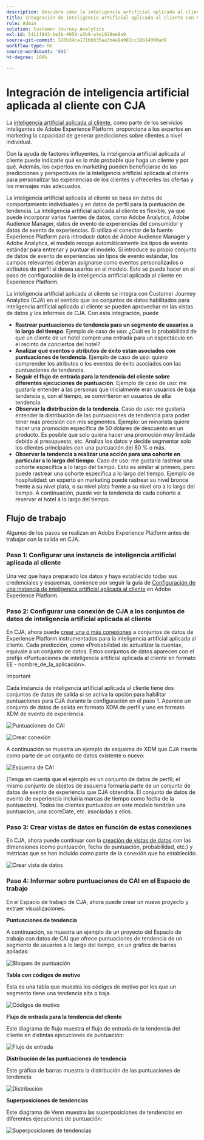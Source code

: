 ```yaml
---
description: Descubra cómo la inteligencia artificial aplicada al cliente de AEP se integra con Workspace en CJA.
title: Integración de inteligencia artificial aplicada al cliente con CJA
role: Admin
solution: Customer Journey Analytics
exl-id: 5411f843-be3b-4059-a3b9-a4e1928ee8a9
source-git-commit: 320b34ca171bb835aa3b4a9a981cc19b14060ad9
workflow-type: ht
source-wordcount: '891'
ht-degree: 100%

---
```


# Integración de inteligencia artificial aplicada al cliente con CJA

La [inteligencia artificial aplicada al cliente](https://experienceleague.adobe.com/docs/experience-platform/intelligent-services/customer-ai/overview.html?lang=es), como parte de los servicios inteligentes de Adobe Experience Platform, proporciona a los expertos en marketing la capacidad de generar predicciones sobre clientes a nivel individual.

Con la ayuda de factores influyentes, la inteligencia artificial aplicada al cliente puede indicarle qué es lo más probable que haga un cliente y por qué. Además, los expertos en marketing pueden beneficiarse de las predicciones y perspectivas de la inteligencia artificial aplicada al cliente para personalizar las experiencias de los clientes y ofrecerles las ofertas y los mensajes más adecuados.

La inteligencia artificial aplicada al cliente se basa en datos de comportamiento individuales y en datos de perfil para la puntuación de tendencia. La inteligencia artificial aplicada al cliente es flexible, ya que puede incorporar varias fuentes de datos, como Adobe Analytics, Adobe Audience Manager, datos de evento de experiencias del consumidor y datos de evento de experiencias. Si utiliza el conector de la fuente Experience Platform para introducir datos de Adobe Audience Manager y Adobe Analytics, el modelo recoge automáticamente los tipos de evento estándar para entrenar y puntuar el modelo. Si introduce su propio conjunto de datos de evento de experiencias sin tipos de evento estándar, los campos relevantes deberán asignarse como eventos personalizados o atributos de perfil si desea usarlos en el modelo. Esto se puede hacer en el paso de configuración de la inteligencia artificial aplicada al cliente en Experience Platform. &#x200B;

La inteligencia artificial aplicada al cliente se integra con Customer Journey Analytics (CJA) en el sentido que los conjuntos de datos habilitados para inteligencia artificial aplicada al cliente se pueden aprovechar en las vistas de datos y los informes de CJA. Con esta integración, puede

* **Rastrear puntuaciones de tendencia para un segmento de usuarios a lo largo del tiempo**. Ejemplo de caso de uso: ¿Cuál es la probabilidad de que un cliente de un hotel compre una entrada para un espectáculo en el recinto de conciertos del hotel?
* **Analizar qué eventos o atributos de éxito están asociados con puntuaciones de tendencia**. &#x200B;Ejemplo de caso de uso: quiero comprender los atributos o los eventos de éxito asociados con las puntuaciones de tendencia.
* **Seguir el flujo de entrada para la tendencia del cliente sobre diferentes ejecuciones de puntuación**. Ejemplo de caso de uso: me gustaría entender a las personas que inicialmente eran usuarios de baja tendencia y, con el tiempo, se convirtieron en usuarios de alta tendencia. 
* **Observar la distribución de la tendencia**. Caso de uso: me gustaría entender la distribución de las puntuaciones de tendencia para poder tener más precisión con mis segmentos. &#x200B;Ejemplo: un minorista quiere hacer una promoción específica de 50 dólares de descuento en un producto. Es posible que solo quiera hacer una promoción muy limitada debido al presupuesto, etc. Analiza los datos y decide segmentar solo los clientes principales con una puntuación del 80 % o más.
* **Observar la tendencia a realizar una acción para una cohorte en particular a lo largo del tiempo**. Caso de uso: me gustaría rastrear una cohorte específica a lo largo del tiempo. Esto es similar al primero, pero puede rastrear una cohorte específica a lo largo del tiempo.&#x200B; Ejemplo de hospitalidad: un experto en marketing puede rastrear su nivel bronce frente a su nivel plata, o su nivel plata frente a su nivel oro a lo largo del tiempo. A continuación, puede ver la tendencia de cada cohorte a reservar el hotel a lo largo del tiempo. &#x200B;

## Flujo de trabajo

Algunos de los pasos se realizan en Adobe Experience Platform antes de trabajar con la salida en CJA.

### Paso 1: Configurar una instancia de inteligencia artificial aplicada al cliente

Una vez que haya preparado los datos y haya establecido todas sus credenciales y esquemas, comience por seguir la guía de [Configuración de una instancia de inteligencia artificial aplicada al cliente](https://experienceleague.adobe.com/docs/experience-platform/intelligent-services/customer-ai/user-guide/configure.html?lang=es) en Adobe Experience Platform.

### Paso 2: Configurar una conexión de CJA a los conjuntos de datos de inteligencia artificial aplicada al cliente

En CJA, ahora puede [crear una o más conexiones](/help/connections/create-connection.md) a conjuntos de datos de Experience Platform instrumentados para la inteligencia artificial aplicada al cliente. Cada predicción, como «Probabilidad de actualizar la cuenta», equivale a un conjunto de datos. Estos conjuntos de datos aparecen con el prefijo «Puntuaciones de inteligencia artificial aplicada al cliente en formato EE - nombre_de_la_aplicación».

>[!IMPORTANT]
>
>Cada instancia de inteligencia artificial aplicada al cliente tiene dos conjuntos de datos de salida si se activa la opción para habilitar puntuaciones para CJA durante la configuración en el paso 1. Aparece un conjunto de datos de salida en formato XDM de perfil y uno en formato XDM de evento de experiencia.

![Puntuaciones de CAI](assets/cai-scores.png)

![Crear conexión](assets/create-conn.png)

A continuación se muestra un ejemplo de esquema de XDM que CJA traería como parte de un conjunto de datos existente o nuevo:

![Esquema de CAI](assets/cai-schema.png)

(Tenga en cuenta que el ejemplo es un conjunto de datos de perfil; el mismo conjunto de objetos de esquema formaría parte de un conjunto de datos de evento de experiencia que CJA obtendría. El conjunto de datos de evento de experiencia incluiría marcas de tiempo como fecha de la puntuación). Todos los clientes puntuados en este modelo tendrían una puntuación, una scoreDate, etc. asociadas a ellos.

### Paso 3: Crear vistas de datos en función de estas conexiones

En CJA, ahora puede continuar con la [creación de vistas de datos](/help/data-views/create-dataview.md) con las dimensiones (como puntuación, fecha de puntuación, probabilidad, etc.) y métricas que se han incluido como parte de la conexión que ha establecido.

![Crear vista de datos](assets/create-dataview.png)

### Paso 4: Informar sobre puntuaciones de CAI en el Espacio de trabajo

En el Espacio de trabajo de CJA, ahora puede crear un nuevo proyecto y extraer visualizaciones.

**Puntuaciones de tendencia**

A continuación, se muestra un ejemplo de un proyecto del Espacio de trabajo con datos de CAI que ofrece puntuaciones de tendencia de un segmento de usuarios a lo largo del tiempo, en un gráfico de barras apiladas:

![Bloques de puntuación](assets/workspace-scores.png)

**Tabla con códigos de motivo**

Esta es una tabla que muestra los códigos de motivo por los que un segmento tiene una tendencia alta o baja.

![Códigos de motivo](assets/reason-codes.png)

**Flujo de entrada para la tendencia del cliente**

Este diagrama de flujo muestra el flujo de entrada de la tendencia del cliente en distintas ejecuciones de puntuación:

![Flujo de entrada](assets/flow.png)

**Distribución de las puntuaciones de tendencia**

Este gráfico de barras muestra la distribución de las puntuaciones de tendencia:

![Distribución](assets/distribution.png)

**Superposiciones de tendencias**

Este diagrama de Venn muestra las superposiciones de tendencias en diferentes ejecuciones de puntuación:

![Superposiciones de tendencias](assets/venn.png)
